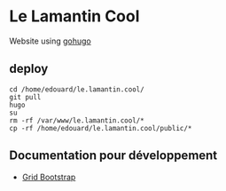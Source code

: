 # Le Lamantin Cool

Website using [gohugo](https://gohugo.io/) 

## deploy
```
cd /home/edouard/le.lamantin.cool/
git pull
hugo
su
rm -rf /var/www/le.lamantin.cool/*
cp -rf /home/edouard/le.lamantin.cool/public/*
```

## Documentation pour développement
* [Grid Bootstrap](https://github.com/twbs/bootstrap-sass/issues/651)
